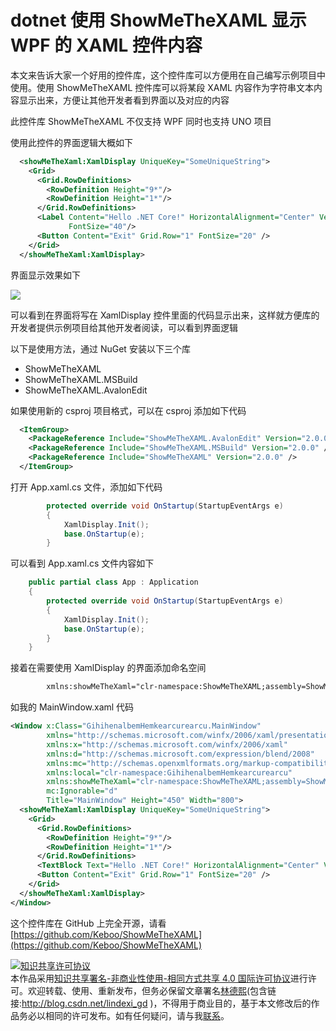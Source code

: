 # dotnet 使用 ShowMeTheXAML 显示 WPF 的 XAML 控件内容

本文来告诉大家一个好用的控件库，这个控件库可以方便用在自己编写示例项目中使用。使用 ShowMeTheXAML 控件库可以将某段 XAML 内容作为字符串文本内容显示出来，方便让其他开发者看到界面以及对应的内容

<!--more-->
<!-- 发布 -->

此控件库 ShowMeTheXAML 不仅支持 WPF 同时也支持 UNO 项目

使用此控件的界面逻辑大概如下

```xml
  <showMeTheXaml:XamlDisplay UniqueKey="SomeUniqueString">
    <Grid>
      <Grid.RowDefinitions>
        <RowDefinition Height="9*"/>
        <RowDefinition Height="1*"/>
      </Grid.RowDefinitions>
      <Label Content="Hello .NET Core!" HorizontalAlignment="Center" VerticalAlignment="Center"
             FontSize="40"/>
      <Button Content="Exit" Grid.Row="1" FontSize="20" />
    </Grid>
  </showMeTheXaml:XamlDisplay>
```

界面显示效果如下

<!-- ![](image/dotnet 使用 ShowMeTheXAML 显示 WPF 的 XAML 控件内容/dotnet 使用 ShowMeTheXAML 显示 WPF 的 XAML 控件内容0.png) -->

![](http://image.acmx.xyz/lindexi%2F202141848155823.jpg)

可以看到在界面将写在 XamlDisplay 控件里面的代码显示出来，这样就方便库的开发者提供示例项目给其他开发者阅读，可以看到界面逻辑

以下是使用方法，通过 NuGet 安装以下三个库

- ShowMeTheXAML
- ShowMeTheXAML.MSBuild
- ShowMeTheXAML.AvalonEdit

如果使用新的 csproj 项目格式，可以在 csproj 添加如下代码

```xml
  <ItemGroup>
    <PackageReference Include="ShowMeTheXAML.AvalonEdit" Version="2.0.0" />
    <PackageReference Include="ShowMeTheXAML.MSBuild" Version="2.0.0" />
    <PackageReference Include="ShowMeTheXAML" Version="2.0.0" />
  </ItemGroup>
```

打开 App.xaml.cs 文件，添加如下代码

```csharp
        protected override void OnStartup(StartupEventArgs e)
        {
            XamlDisplay.Init();
            base.OnStartup(e);
        }
```

可以看到 App.xaml.cs 文件内容如下

```csharp
    public partial class App : Application
    {
        protected override void OnStartup(StartupEventArgs e)
        {
            XamlDisplay.Init();
            base.OnStartup(e);
        }
    }
```

接着在需要使用 XamlDisplay 的界面添加命名空间

```xml
        xmlns:showMeTheXaml="clr-namespace:ShowMeTheXAML;assembly=ShowMeTheXAML"
```

如我的 MainWindow.xaml 代码

```xml
<Window x:Class="GihihenalbemHemkearcurearcu.MainWindow"
        xmlns="http://schemas.microsoft.com/winfx/2006/xaml/presentation"
        xmlns:x="http://schemas.microsoft.com/winfx/2006/xaml"
        xmlns:d="http://schemas.microsoft.com/expression/blend/2008"
        xmlns:mc="http://schemas.openxmlformats.org/markup-compatibility/2006"
        xmlns:local="clr-namespace:GihihenalbemHemkearcurearcu"
        xmlns:showMeTheXaml="clr-namespace:ShowMeTheXAML;assembly=ShowMeTheXAML"
        mc:Ignorable="d"
        Title="MainWindow" Height="450" Width="800">
  <showMeTheXaml:XamlDisplay UniqueKey="SomeUniqueString">
    <Grid>
      <Grid.RowDefinitions>
        <RowDefinition Height="9*"/>
        <RowDefinition Height="1*"/>
      </Grid.RowDefinitions>
      <TextBlock Text="Hello .NET Core!" HorizontalAlignment="Center" VerticalAlignment="Center"/>
      <Button Content="Exit" Grid.Row="1" FontSize="20" />
    </Grid>
  </showMeTheXaml:XamlDisplay>
</Window>
```

这个控件库在 GitHub 上完全开源，请看 [https://github.com/Keboo/ShowMeTheXAML](https://github.com/Keboo/ShowMeTheXAML)

<a rel="license" href="http://creativecommons.org/licenses/by-nc-sa/4.0/"><img alt="知识共享许可协议" style="border-width:0" src="https://licensebuttons.net/l/by-nc-sa/4.0/88x31.png" /></a><br />本作品采用<a rel="license" href="http://creativecommons.org/licenses/by-nc-sa/4.0/">知识共享署名-非商业性使用-相同方式共享 4.0 国际许可协议</a>进行许可。欢迎转载、使用、重新发布，但务必保留文章署名[林德熙](http://blog.csdn.net/lindexi_gd)(包含链接:http://blog.csdn.net/lindexi_gd )，不得用于商业目的，基于本文修改后的作品务必以相同的许可发布。如有任何疑问，请与我[联系](mailto:lindexi_gd@163.com)。
